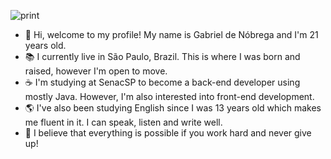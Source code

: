 ![print](https://user-images.githubusercontent.com/84252664/157065499-8705b002-7e87-4dc4-b56e-46a3f67954f9.png)


- 👋 Hi, welcome to my profile! My name is Gabriel de Nóbrega and I'm 21 years old.
- 📚 I currently live in São Paulo, Brazil. This is where I was born and raised, however I'm open to move.
- ☕ I'm studying at SenacSP to become a back-end developer using mostly Java. However, I'm also interested into front-end development.
- 🌎 I've also been studying English since I was 13 years old which makes me fluent in it. I can speak, listen and write well.
- 🌱 I believe that everything is possible if you work hard and never give up!
